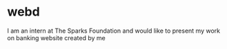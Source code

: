 # webd
I am an intern at The Sparks Foundation and would like to present my work on banking website created by me
